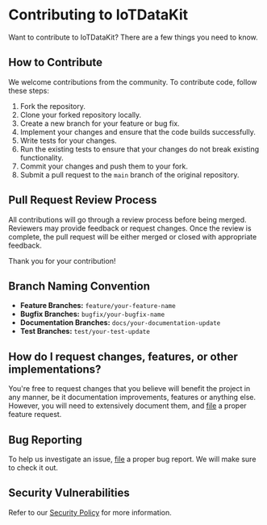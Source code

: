 # Contributing to IoTDataKit

Want to contribute to IoTDataKit? There are a few things you need to know.  

## How to Contribute
We welcome contributions from the community. To contribute code, follow these steps:

1. Fork the repository.
2. Clone your forked repository locally.
3. Create a new branch for your feature or bug fix.
4. Implement your changes and ensure that the code builds successfully.
5. Write tests for your changes.
6. Run the existing tests to ensure that your changes do not break existing functionality.
7. Commit your changes and push them to your fork.
8. Submit a pull request to the `main` branch of the original repository.

## Pull Request Review Process
All contributions will go through a review process before being merged. Reviewers may provide feedback or request changes. Once the review is complete, the pull request will be either merged or closed with appropriate feedback.

Thank you for your contribution!

## Branch Naming Convention

- **Feature Branches:** `feature/your-feature-name`
- **Bugfix Branches:** `bugfix/your-bugfix-name`
- **Documentation Branches:** `docs/your-documentation-update`
- **Test Branches:** `test/your-test-update`

## How do I request changes, features, or other implementations?
You're free to request changes that you believe will benefit the project in any manner, be it documentation improvements, features or anything else. However, you will need to extensively document them, and [file](https://github.com/mattszymanko/IoTDataKit/issues/new/choose) a proper feature request.

## Bug Reporting
To help us investigate an issue, [file](https://github.com/mattszymanko/IoTDataKit/issues/new/choose) a proper bug report. We will make sure to check it out.

## Security Vulnerabilities
Refer to our [Security Policy](https://github.com/mattszymanko/IoTDataKit/security/policy) for more information.
